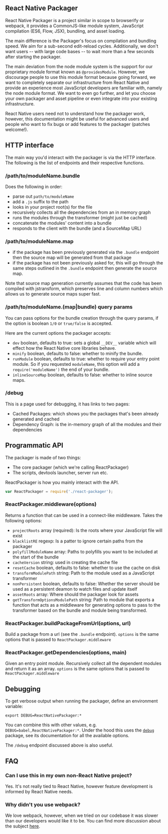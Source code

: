 React Native Packager
--------------------

React Native Packager is a project similar in scope to browserify or
webpack, it provides a CommonJS-like module system, JavaScript
compilation (ES6, Flow, JSX), bundling, and asset loading.

The main difference is the Packager's focus on compilation and
bundling speed. We aim for a sub-second edit-reload
cycles. Additionally, we don't want users -- with large code bases --
to wait more than a few seconds after starting the packager.

The main deviation from the node module system is the support for our
proprietary module format known as `@providesModule`. However, we
discourage people to use this module format because going forward, we
want to completely separate our infrastructure from React Native and
provide an experience most JavaScript developers are familiar with,
namely the node module format. We want to even go further, and let you
choose your own packager and asset pipeline or even integrate into
your existing infrastructure.

React Native users need not to understand how the packager work,
however, this documentation might be useful for advanced users and
people who want to fix bugs or add features to the packager (patches
welcome!).

## HTTP interface

The main way you'd interact with the packager is via the HTTP
interface. The following is the list of endpoints and their respective
functions.

### /path/to/moduleName.bundle

Does the following in order:

* parse out `path/to/moduleName`
* add a `.js` suffix to the path
* looks in your project root(s) for the file
* recursively collects all the dependencies from an in memory graph
* runs the modules through the transformer (might just be cached)
* concatenate the modules' content into a bundle
* responds to the client with the bundle (and a SourceMap URL)

### /path/to/moduleName.map

* if the package has been previously generated via the `.bundle`
  endpoint then the source map will be generated from that package
* if the package has not been previously asked for, this will go
  through the same steps outlined in the `.bundle` endpoint then
  generate the source map.

Note that source map generation currently assumes that the code has
been compiled with jstransform, which preserves line and column
numbers which allows us to generate source maps super fast.

### /path/to/moduleName.(map|bundle) query params

You can pass options for the bundle creation through the query params,
if the option is boolean `1/0` or `true/false` is accepted.

Here are the current options the packager accepts:

* `dev` boolean, defaults to true: sets a global `__DEV__` variable
  which will effect how the React Native core libraries behave.
* `minify` boolean, defaults to false: whether to minify the bundle.
* `runModule` boolean, defaults to true: whether to require your entry
  point module. So if you requested `moduleName`, this option will add
  a `require('moduleName')` the end of your bundle.
* `inlineSourceMap` boolean, defaults to false: whether to inline
  source maps.

### /debug

This is a page used for debugging, it has links to two pages:

* Cached Packages: which shows you the packages that's been already
  generated and cached
* Dependency Graph: is the in-memory graph of all the modules and
  their dependencies

## Programmatic API

The packager is made of two things:

* The core packager (which we're calling ReactPackager)
* The scripts, devtools launcher, server run etc.

ReactPackager is how you mainly interact with the API.

```js
var ReactPackager = require('./react-packager');
```

### ReactPackager.middleware(options)

Returns a function that can be used in a connect-like
middleware. Takes the following options:

* `projectRoots` array (required): Is the roots where your JavaScript
  file will exist
* `blacklistRE` regexp: Is a patter to ignore certain paths from the
  packager
* `polyfillModuleName` array: Paths to polyfills you want to be
  included at the start of the bundle
* `cacheVersion` string: used in creating the cache file
* `resetCache` boolean, defaults to false: whether to use the cache on
  disk
* `transformModulePath` string: Path to the module used as a
  JavaScript transformer
* `nonPersistent` boolean, defaults to false: Whether the server
  should be used as a persistent deamon to watch files and update
  itself
* `assetRoots` array: Where should the packager look for assets
* `getTransformOptionsModulePath` string: Path to module that exports a function
  that acts as a middleware for generating options to pass to the transformer
  based on the bundle and module being transformed.

### ReactPackager.buildPackageFromUrl(options, url)

Build a package from a url (see the `.bundle` endpoint). `options` is
the same options that is passed to `ReactPackager.middleware`

### ReactPackager.getDependencies(options, main)

Given an entry point module. Recursively collect all the dependent
modules and return it as an array. `options` is the same options that
is passed to `ReactPackager.middleware`

## Debugging

To get verbose output when running the packager, define an environment variable:

    export DEBUG=ReactNativePackager:*
    
You can combine this with other values, e.g. `DEBUG=babel,ReactNativePackager:*`. Under the hood this uses the [`debug`](https://www.npmjs.com/package/debug) package, see its documentation for all the available options.
    
The `/debug` endpoint discussed above is also useful.

## FAQ

### Can I use this in my own non-React Native project?

Yes. It's not really tied to React Native, however feature development
is informed by React Native needs.

### Why didn't you use webpack?

We love webpack, however, when we tried on our codebase it was slower
than our developers would like it to be. You can find more discussion about
the subject [here](https://github.com/facebook/react-native/issues/5).
